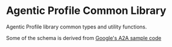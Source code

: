 # Agentic Profile Common Library

Agentic Profile library common types and utility functions.

Some of the schema is derived from [Google's A2A sample code](https://github.com/google/A2A.git)

